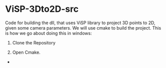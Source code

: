 # ViSP-3Dto2D-src
Code for building the dll, that uses ViSP library to project 3D points to 2D, given some camera parameters. We will use cmake to build the project. This is how we go about doing this in windows:

1. Clone the Repository

2. Open Cmake.



- 
